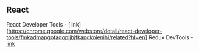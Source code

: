 ## React
React Developer Tools - [link](https://chrome.google.com/webstore/detail/react-developer-tools/fmkadmapgofadopljbjfkapdkoienihi/related?hl=en]
Redux DevTools - [link](https://chrome.google.com/webstore/detail/redux-devtools/lmhkpmbekcpmknklioeibfkpmmfibljd?hl=en)
